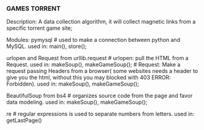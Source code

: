 ### GAMES TORRENT ###

Description:
  A data collection algorithm, it will collect magnetic links from a specific torrent game site;

Modules:
  pymysql 
    # used to make a connection between python and MySQL. used in: main(), store();

  urlopen and Request from  urllib.request 
    # urlopen: pull the HTML from a Request. used in: makeSoup(), makeGameSoup();
    # Request: Make a request passing Headers from a browser( some websites needs a header to give you the html, without this you may         blocked with 403 ERROR: Forbidden). used in: makeSoup(), makeGameSoup();

  BeautifulSoup from bs4 
    # organizes source code from the page and favor data modeling. used in: makeSoup(), makeGameSoup();

  re 
    # regular expressions is used to separate numbers from letters. used in: getLastPage()
